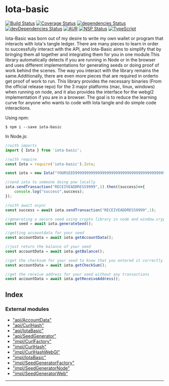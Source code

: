 

# Iota-basic
[![Build Status](https://travis-ci.org/thedewpoint/iotauth.svg?branch=master)](https://travis-ci.org/thedewpoint/iota-basic.svg?branch=master)
[![Coverage Status](https://coveralls.io/repos/github/thedewpoint/iota-basic/badge.svg?branch=master&1)](https://coveralls.io/github/thedewpoint/iota-basic?branch=master)
[![dependencies Status](https://david-dm.org/thedewpoint/iota-basic/status.svg)](https://david-dm.org/thedewpoint/iota-basic)  [![devDependencies Status](https://david-dm.org/thedewpoint/iota-basic/dev-status.svg)](https://david-dm.org/thedewpoint/iota-basic?type=dev) 
[![AUR](https://img.shields.io/aur/license/yaourt.svg)]()
[![NSP Status](https://nodesecurity.io/orgs/iota-basic/projects/3e32075b-34e3-4847-a495-e5d5e70a3022/badge)](https://nodesecurity.io/orgs/iota-basic/projects/3e32075b-34e3-4847-a495-e5d5e70a3022)
[![TypeScript](https://badges.frapsoft.com/typescript/code/typescript.svg?v=101)](https://github.com/ellerbrock/typescript-badges/)

Iota-Basic was born out of my desire to write my own wallet or program that interacts with Iota's tangle ledger.
There are many pieces to learn in order to successfully interact with the API, and Iota-Basic aims to simplify that by bringing them all together and integrating them for you in one module.This library automatically detects if you are running in Node or in the browser and uses different implementations for generating seeds or doing proof of work behind the scenes. The way you interact with the library remains the same.Additionally, there are even more pieces that are required in orderto get proof of work to run. This library provides the necessary binaries  (From the official release repo)  for the 3 major platforms (mac, linux, windows) when running on node, and it also provides the interface for the webgl2 implementation if you are in a browser. The goal is to reduce the learning curve for anyone who wants to code with Iota tangle and do simple code interactions.

Using npm:
```shell
$ npm i --save iota-basic
```

In Node.js:
```js
//with imports
import { Iota } from 'iota-basic';

//with require
const Iota = require('iota-basic').Iota;

const iota = new Iota("YOURSEED9999999999999999999999999999999999999999999999999999999999999");

//send iota to someone doing pow locally
iota.sendTransaction("RECEIVEADDRESS9999",1).then((success)=>{
    console.log("success",success);
});

//with await async
const success = await iota.sendTransaction("RECEIVEADDRESS9999",1);

//generating a secure seed using crypto library in node and window.crypto in browser
const seed = await iota.generateSeed();

//getting accountdata for your seed
const accountData = await iota.getAccountData();

//just return the balance of your seed
const accountData = await iota.getBalance();

//get the checksum for your seed to know that you entered it correctly
const accountData = await iota.getCheckSum();

//get the receive address for your seed without any transactions
const accountData = await iota.getReceiveAddress();

```

## Index

### External modules

* ["api/AccountData"](modules/_api_accountdata_.md)
* ["api/CurlHash"](modules/_api_curlhash_.md)
* ["api/IotaBasic"](modules/_api_iotabasic_.md)
* ["api/SeedGenerator"](modules/_api_seedgenerator_.md)
* ["impl/CurlFactory"](modules/_impl_curlfactory_.md)
* ["impl/CurlHash"](modules/_impl_curlhash_.md)
* ["impl/CurlHashWebGl"](modules/_impl_curlhashwebgl_.md)
* ["impl/IotaBasic"](modules/_impl_iotabasic_.md)
* ["impl/SeedGeneratorFactory"](modules/_impl_seedgeneratorfactory_.md)
* ["impl/SeedGeneratorNode"](modules/_impl_seedgeneratornode_.md)
* ["impl/SeedGeneratorWeb"](modules/_impl_seedgeneratorweb_.md)



---
